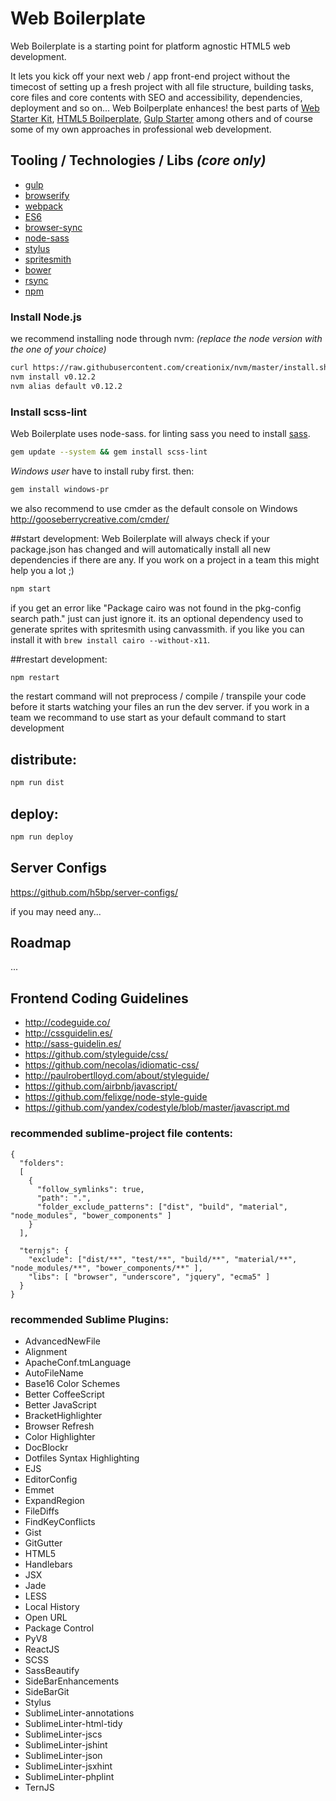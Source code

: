 # Web Boilerplate

Web Boilerplate is a starting point for platform agnostic HTML5 web development.

It lets you kick off your next web / app front-end project without the timecost of setting up a fresh project with all file structure, building tasks, core files and core contents with SEO and accessibility, dependencies, deployment and so on...
Web Boilperplate enhances! the best parts of [Web Starter Kit](https://developers.google.com/web/starter-kit/), [HTML5 Boilperplate](https://html5boilerplate.com), [Gulp Starter](https://github.com/greypants/gulp-starter) among others and of course some of my own approaches in professional web development.

## Tooling / Technologies / Libs *(core only)*

- [gulp](http://gulpjs.com)
- [browserify](http://browserify.org)
- [webpack](https://webpack.github.io) 
- [ES6](https://people.mozilla.org/~jorendorff/es6-draft.html)
- [browser-sync](http://www.browsersync.io)
- [node-sass](https://github.com/sass/node-sass)
- [stylus](https://learnboost.github.io/stylus)
- [spritesmith](https://github.com/Ensighten/spritesmith)
- [bower](http://bower.io)
- [rsync](https://github.com/jedrichards/rsyncwrapper)
- [npm](https://www.npmjs.com/) 

### Install Node.js
we recommend installing node through nvm: *(replace the node version with the one of your choice)*

```bash
curl https://raw.githubusercontent.com/creationix/nvm/master/install.sh | bash
nvm install v0.12.2
nvm alias default v0.12.2
```

### Install scss-lint
Web Boilerplate uses node-sass. for linting sass you need to install [sass](http://sass-lang.com/install). 

```bash
gem update --system && gem install scss-lint
```

*Windows user* have to install ruby first. then:

```bash
gem install windows-pr 
```
we also recommend to use cmder as the default console on Windows 
<http://gooseberrycreative.com/cmder/>


##start development:
Web Boilerplate will always check if your package.json has changed and will automatically install all new dependencies if there are any. If you work on a project in a team this might help you a lot ;)

```bash
npm start
```

if you get an error like "Package cairo was not found in the pkg-config search path." just can just ignore it. its an optional dependency used to generate sprites with spritesmith using canvassmith. if you like you can install it with `brew install cairo --without-x11`.

##restart development:
```bash
npm restart
```
the restart command will not preprocess / compile / transpile your code before it starts watching your files an run the dev server. if you work in a team we recommand to use start as your default command to start development

## distribute:
```bash
npm run dist
```
## deploy:
```bash
npm run deploy
```

## Server Configs

<https://github.com/h5bp/server-configs/>

if you may need any...


## Roadmap
...

## Frontend Coding Guidelines

* <http://codeguide.co/>
* <http://cssguidelin.es/>
* <http://sass-guidelin.es/>
* <https://github.com/styleguide/css/>
* <https://github.com/necolas/idiomatic-css/>
* <http://paulrobertlloyd.com/about/styleguide/>
* <https://github.com/airbnb/javascript/>
* <https://github.com/felixge/node-style-guide>
* <https://github.com/yandex/codestyle/blob/master/javascript.md>




### recommended sublime-project file contents:
```
{
  "folders":
  [
    {
      "follow_symlinks": true,
      "path": ".",
      "folder_exclude_patterns": ["dist", "build", "material", "node_modules", "bower_components" ]
    }
  ],

  "ternjs": {
    "exclude": ["dist/**", "test/**", "build/**", "material/**", "node_modules/**", "bower_components/**" ],
    "libs": [ "browser", "underscore", "jquery", "ecma5" ]
  }
}

```



### recommended Sublime Plugins:
* AdvancedNewFile
* Alignment
* ApacheConf.tmLanguage
* AutoFileName
* Base16 Color Schemes
* Better CoffeeScript
* Better JavaScript
* BracketHighlighter
* Browser Refresh
* Color Highlighter
* DocBlockr
* Dotfiles Syntax Highlighting
* EJS
* EditorConfig
* Emmet
* ExpandRegion
* FileDiffs
* FindKeyConflicts
* Gist
* GitGutter
* HTML5
* Handlebars
* JSX
* Jade
* LESS
* Local History
* Open URL
* Package Control
* PyV8
* ReactJS
* SCSS
* SassBeautify
* SideBarEnhancements
* SideBarGit
* Stylus
* SublimeLinter-annotations
* SublimeLinter-html-tidy
* SublimeLinter-jscs
* SublimeLinter-jshint
* SublimeLinter-json
* SublimeLinter-jsxhint
* SublimeLinter-phplint
* TernJS

